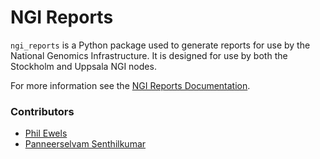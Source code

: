# NGI Reports

`ngi_reports` is a Python package used to generate reports for use by the 
National Genomics Infrastructure. It is designed for use by both the Stockholm
and Uppsala NGI nodes.

For more information see the [NGI Reports Documentation](http://ewels.github.io/ngi_reports/).

### Contributors
* [Phil Ewels](https://github.com/ewels)
* [Panneerselvam Senthilkumar](https://github.com/senthil10)